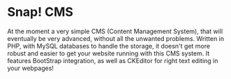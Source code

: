 Snap! CMS
=========

At the moment a very simple CMS (Content Management System), that will eventually be very advanced, without all the unwanted problems. Written in PHP, with MySQL databases to handle the storage, it doesn't get more robust and easier to get your website running with this CMS system. It features BootStrap integration, as well as CKEditor for right text editing in your webpages!
